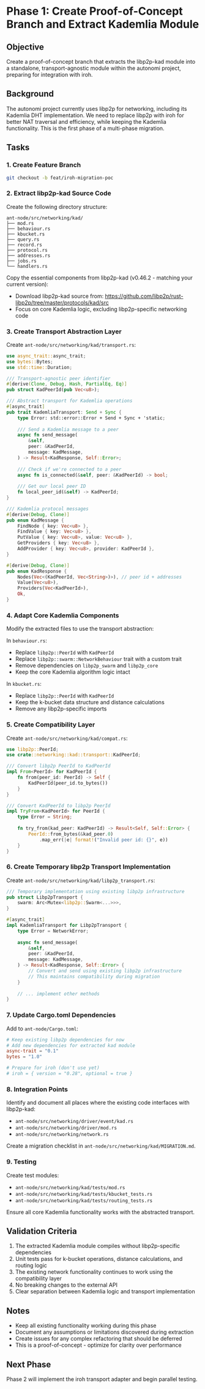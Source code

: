 # Phase 1: Create Proof-of-Concept Branch and Extract Kademlia Module

## Objective
Create a proof-of-concept branch that extracts the libp2p-kad module into a standalone, transport-agnostic module within the autonomi project, preparing for integration with iroh.

## Background
The autonomi project currently uses libp2p for networking, including its Kademlia DHT implementation. We need to replace libp2p with iroh for better NAT traversal and efficiency, while keeping the Kademlia functionality. This is the first phase of a multi-phase migration.

## Tasks

### 1. Create Feature Branch
```bash
git checkout -b feat/iroh-migration-poc
```

### 2. Extract libp2p-kad Source Code

Create the following directory structure:
```
ant-node/src/networking/kad/
├── mod.rs
├── behaviour.rs
├── kbucket.rs
├── query.rs
├── record.rs
├── protocol.rs
├── addresses.rs
├── jobs.rs
└── handlers.rs
```

Copy the essential components from libp2p-kad (v0.46.2 - matching your current version):
- Download libp2p-kad source from: https://github.com/libp2p/rust-libp2p/tree/master/protocols/kad/src
- Focus on core Kademlia logic, excluding libp2p-specific networking code

### 3. Create Transport Abstraction Layer

Create `ant-node/src/networking/kad/transport.rs`:
```rust
use async_trait::async_trait;
use bytes::Bytes;
use std::time::Duration;

/// Transport-agnostic peer identifier
#[derive(Clone, Debug, Hash, PartialEq, Eq)]
pub struct KadPeerId(pub Vec<u8>);

/// Abstract transport for Kademlia operations
#[async_trait]
pub trait KademliaTransport: Send + Sync {
    type Error: std::error::Error + Send + Sync + 'static;
    
    /// Send a Kademlia message to a peer
    async fn send_message(
        &self,
        peer: &KadPeerId,
        message: KadMessage,
    ) -> Result<KadResponse, Self::Error>;
    
    /// Check if we're connected to a peer
    async fn is_connected(&self, peer: &KadPeerId) -> bool;
    
    /// Get our local peer ID
    fn local_peer_id(&self) -> KadPeerId;
}

/// Kademlia protocol messages
#[derive(Debug, Clone)]
pub enum KadMessage {
    FindNode { key: Vec<u8> },
    FindValue { key: Vec<u8> },
    PutValue { key: Vec<u8>, value: Vec<u8> },
    GetProviders { key: Vec<u8> },
    AddProvider { key: Vec<u8>, provider: KadPeerId },
}

#[derive(Debug, Clone)]
pub enum KadResponse {
    Nodes(Vec<(KadPeerId, Vec<String>)>), // peer id + addresses
    Value(Vec<u8>),
    Providers(Vec<KadPeerId>),
    Ok,
}
```

### 4. Adapt Core Kademlia Components

Modify the extracted files to use the transport abstraction:

In `behaviour.rs`:
- Replace `libp2p::PeerId` with `KadPeerId`
- Replace `libp2p::swarm::NetworkBehaviour` trait with a custom trait
- Remove dependencies on `libp2p_swarm` and `libp2p_core`
- Keep the core Kademlia algorithm logic intact

In `kbucket.rs`:
- Replace `libp2p::PeerId` with `KadPeerId`
- Keep the k-bucket data structure and distance calculations
- Remove any libp2p-specific imports

### 5. Create Compatibility Layer

Create `ant-node/src/networking/kad/compat.rs`:
```rust
use libp2p::PeerId;
use crate::networking::kad::transport::KadPeerId;

/// Convert libp2p PeerId to KadPeerId
impl From<PeerId> for KadPeerId {
    fn from(peer_id: PeerId) -> Self {
        KadPeerId(peer_id.to_bytes())
    }
}

/// Convert KadPeerId to libp2p PeerId
impl TryFrom<KadPeerId> for PeerId {
    type Error = String;
    
    fn try_from(kad_peer: KadPeerId) -> Result<Self, Self::Error> {
        PeerId::from_bytes(&kad_peer.0)
            .map_err(|e| format!("Invalid peer id: {}", e))
    }
}
```

### 6. Create Temporary libp2p Transport Implementation

Create `ant-node/src/networking/kad/libp2p_transport.rs`:
```rust
/// Temporary implementation using existing libp2p infrastructure
pub struct Libp2pTransport {
    swarm: Arc<Mutex<libp2p::Swarm<...>>>,
}

#[async_trait]
impl KademliaTransport for Libp2pTransport {
    type Error = NetworkError;
    
    async fn send_message(
        &self,
        peer: &KadPeerId,
        message: KadMessage,
    ) -> Result<KadResponse, Self::Error> {
        // Convert and send using existing libp2p infrastructure
        // This maintains compatibility during migration
    }
    
    // ... implement other methods
}
```

### 7. Update Cargo.toml Dependencies

Add to `ant-node/Cargo.toml`:
```toml
# Keep existing libp2p dependencies for now
# Add new dependencies for extracted kad module
async-trait = "0.1"
bytes = "1.0"

# Prepare for iroh (don't use yet)
# iroh = { version = "0.28", optional = true }
```

### 8. Integration Points

Identify and document all places where the existing code interfaces with libp2p-kad:
- `ant-node/src/networking/driver/event/kad.rs`
- `ant-node/src/networking/driver/mod.rs`
- `ant-node/src/networking/network.rs`

Create a migration checklist in `ant-node/src/networking/kad/MIGRATION.md`.

### 9. Testing

Create test modules:
- `ant-node/src/networking/kad/tests/mod.rs`
- `ant-node/src/networking/kad/tests/kbucket_tests.rs`
- `ant-node/src/networking/kad/tests/routing_tests.rs`

Ensure all core Kademlia functionality works with the abstracted transport.

## Validation Criteria

1. The extracted Kademlia module compiles without libp2p-specific dependencies
2. Unit tests pass for k-bucket operations, distance calculations, and routing logic
3. The existing network functionality continues to work using the compatibility layer
4. No breaking changes to the external API
5. Clear separation between Kademlia logic and transport implementation

## Notes

- Keep all existing functionality working during this phase
- Document any assumptions or limitations discovered during extraction
- Create issues for any complex refactoring that should be deferred
- This is a proof-of-concept - optimize for clarity over performance

## Next Phase
Phase 2 will implement the iroh transport adapter and begin parallel testing.
